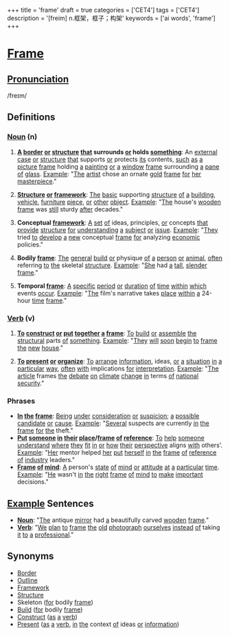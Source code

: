 +++
title = 'frame'
draft = true
categories = ['CET4']
tags = ['CET4']
description = '[freim] n.框架，框子；构架'
keywords = ['ai words', 'frame']
+++

# [Frame](/en/post/frame/)

## [Pronunciation](/en/post/pronunciation/)
/freɪm/

## Definitions
### [Noun](/en/post/noun/) (n)
1. **[A](/en/post/a/) [border](/en/post/border/) [or](/en/post/or/) [structure](/en/post/structure/) [that](/en/post/that/) surrounds [or](/en/post/or/) holds [something](/en/post/something/)**: An [external](/en/post/external/) [case](/en/post/case/) [or](/en/post/or/) [structure](/en/post/structure/) [that](/en/post/that/) supports [or](/en/post/or/) protects [its](/en/post/its/) contents, [such](/en/post/such/) [as](/en/post/as/) [a](/en/post/a/) [picture](/en/post/picture/) [frame](/en/post/frame/) holding [a](/en/post/a/) [painting](/en/post/painting/) [or](/en/post/or/) [a](/en/post/a/) [window](/en/post/window/) [frame](/en/post/frame/) surrounding [a](/en/post/a/) [pane](/en/post/pane/) [of](/en/post/of/) [glass](/en/post/glass/). [Example](/en/post/example/): "[The](/en/post/the/) [artist](/en/post/artist/) chose an ornate [gold](/en/post/gold/) [frame](/en/post/frame/) [for](/en/post/for/) [her](/en/post/her/) [masterpiece](/en/post/masterpiece/)."

2. **[Structure](/en/post/structure/) [or](/en/post/or/) [framework](/en/post/framework/)**: [The](/en/post/the/) [basic](/en/post/basic/) supporting [structure](/en/post/structure/) [of](/en/post/of/) [a](/en/post/a/) [building](/en/post/building/), [vehicle](/en/post/vehicle/), [furniture](/en/post/furniture/) [piece](/en/post/piece/), [or](/en/post/or/) [other](/en/post/other/) [object](/en/post/object/). [Example](/en/post/example/): "[The](/en/post/the/) house's [wooden](/en/post/wooden/) [frame](/en/post/frame/) was [still](/en/post/still/) sturdy [after](/en/post/after/) decades."

3. **Conceptual [framework](/en/post/framework/)**: [A](/en/post/a/) [set](/en/post/set/) [of](/en/post/of/) ideas, principles, [or](/en/post/or/) concepts [that](/en/post/that/) [provide](/en/post/provide/) [structure](/en/post/structure/) [for](/en/post/for/) [understanding](/en/post/understanding/) [a](/en/post/a/) [subject](/en/post/subject/) [or](/en/post/or/) [issue](/en/post/issue/). [Example](/en/post/example/): "[They](/en/post/they/) tried [to](/en/post/to/) [develop](/en/post/develop/) [a](/en/post/a/) [new](/en/post/new/) conceptual [frame](/en/post/frame/) [for](/en/post/for/) analyzing [economic](/en/post/economic/) policies."

4. **Bodily [frame](/en/post/frame/)**: [The](/en/post/the/) [general](/en/post/general/) [build](/en/post/build/) [or](/en/post/or/) physique [of](/en/post/of/) [a](/en/post/a/) [person](/en/post/person/) [or](/en/post/or/) [animal](/en/post/animal/), [often](/en/post/often/) referring [to](/en/post/to/) [the](/en/post/the/) skeletal [structure](/en/post/structure/). [Example](/en/post/example/): "[She](/en/post/she/) had [a](/en/post/a/) [tall](/en/post/tall/), [slender](/en/post/slender/) [frame](/en/post/frame/)."

5. **Temporal [frame](/en/post/frame/)**: [A](/en/post/a/) [specific](/en/post/specific/) [period](/en/post/period/) [or](/en/post/or/) [duration](/en/post/duration/) [of](/en/post/of/) [time](/en/post/time/) [within](/en/post/within/) [which](/en/post/which/) events [occur](/en/post/occur/). [Example](/en/post/example/): "[The](/en/post/the/) film's narrative takes [place](/en/post/place/) [within](/en/post/within/) [a](/en/post/a/) 24-hour [time](/en/post/time/) [frame](/en/post/frame/)."

### [Verb](/en/post/verb/) (v)
1. **[To](/en/post/to/) [construct](/en/post/construct/) [or](/en/post/or/) [put](/en/post/put/) [together](/en/post/together/) [a](/en/post/a/) [frame](/en/post/frame/)**: [To](/en/post/to/) [build](/en/post/build/) [or](/en/post/or/) [assemble](/en/post/assemble/) [the](/en/post/the/) [structural](/en/post/structural/) parts [of](/en/post/of/) [something](/en/post/something/). [Example](/en/post/example/): "[They](/en/post/they/) [will](/en/post/will/) [soon](/en/post/soon/) [begin](/en/post/begin/) [to](/en/post/to/) [frame](/en/post/frame/) [the](/en/post/the/) [new](/en/post/new/) [house](/en/post/house/)."

2. **[To](/en/post/to/) [present](/en/post/present/) [or](/en/post/or/) [organize](/en/post/organize/)**: [To](/en/post/to/) [arrange](/en/post/arrange/) [information](/en/post/information/), ideas, [or](/en/post/or/) [a](/en/post/a/) [situation](/en/post/situation/) [in](/en/post/in/) [a](/en/post/a/) [particular](/en/post/particular/) [way](/en/post/way/), [often](/en/post/often/) [with](/en/post/with/) implications [for](/en/post/for/) [interpretation](/en/post/interpretation/). [Example](/en/post/example/): "[The](/en/post/the/) [article](/en/post/article/) frames [the](/en/post/the/) [debate](/en/post/debate/) [on](/en/post/on/) [climate](/en/post/climate/) [change](/en/post/change/) [in](/en/post/in/) terms [of](/en/post/of/) [national](/en/post/national/) [security](/en/post/security/)."

### Phrases
- **[In](/en/post/in/) [the](/en/post/the/) [frame](/en/post/frame/)**: [Being](/en/post/being/) [under](/en/post/under/) [consideration](/en/post/consideration/) [or](/en/post/or/) [suspicion](/en/post/suspicion/); [a](/en/post/a/) [possible](/en/post/possible/) [candidate](/en/post/candidate/) [or](/en/post/or/) [cause](/en/post/cause/). [Example](/en/post/example/): "[Several](/en/post/several/) suspects are currently [in](/en/post/in/) [the](/en/post/the/) [frame](/en/post/frame/) [for](/en/post/for/) [the](/en/post/the/) theft."
- **[Put](/en/post/put/) [someone](/en/post/someone/) [in](/en/post/in/) [their](/en/post/their/) [place](/en/post/place/)/[frame](/en/post/frame/) [of](/en/post/of/) [reference](/en/post/reference/)**: [To](/en/post/to/) [help](/en/post/help/) [someone](/en/post/someone/) [understand](/en/post/understand/) [where](/en/post/where/) [they](/en/post/they/) [fit](/en/post/fit/) [in](/en/post/in/) [or](/en/post/or/) [how](/en/post/how/) [their](/en/post/their/) [perspective](/en/post/perspective/) aligns [with](/en/post/with/) others'. [Example](/en/post/example/): "[Her](/en/post/her/) mentor helped [her](/en/post/her/) [put](/en/post/put/) [herself](/en/post/herself/) [in](/en/post/in/) [the](/en/post/the/) [frame](/en/post/frame/) [of](/en/post/of/) [reference](/en/post/reference/) [of](/en/post/of/) [industry](/en/post/industry/) leaders."
- **[Frame](/en/post/frame/) [of](/en/post/of/) [mind](/en/post/mind/)**: [A](/en/post/a/) person's [state](/en/post/state/) [of](/en/post/of/) [mind](/en/post/mind/) [or](/en/post/or/) [attitude](/en/post/attitude/) [at](/en/post/at/) [a](/en/post/a/) [particular](/en/post/particular/) [time](/en/post/time/). [Example](/en/post/example/): "[He](/en/post/he/) wasn't [in](/en/post/in/) [the](/en/post/the/) [right](/en/post/right/) [frame](/en/post/frame/) [of](/en/post/of/) [mind](/en/post/mind/) [to](/en/post/to/) [make](/en/post/make/) [important](/en/post/important/) decisions."

## [Example](/en/post/example/) Sentences
- **[Noun](/en/post/noun/)**: "[The](/en/post/the/) antique [mirror](/en/post/mirror/) had [a](/en/post/a/) beautifully carved [wooden](/en/post/wooden/) [frame](/en/post/frame/)."
- **[Verb](/en/post/verb/)**: "[We](/en/post/we/) [plan](/en/post/plan/) [to](/en/post/to/) [frame](/en/post/frame/) [the](/en/post/the/) [old](/en/post/old/) [photograph](/en/post/photograph/) [ourselves](/en/post/ourselves/) [instead](/en/post/instead/) [of](/en/post/of/) taking [it](/en/post/it/) [to](/en/post/to/) [a](/en/post/a/) [professional](/en/post/professional/)."

## Synonyms
- [Border](/en/post/border/)
- [Outline](/en/post/outline/)
- [Framework](/en/post/framework/)
- [Structure](/en/post/structure/)
- Skeleton ([for](/en/post/for/) bodily [frame](/en/post/frame/))
- [Build](/en/post/build/) ([for](/en/post/for/) bodily [frame](/en/post/frame/))
- [Construct](/en/post/construct/) ([as](/en/post/as/) [a](/en/post/a/) [verb](/en/post/verb/))
- [Present](/en/post/present/) ([as](/en/post/as/) [a](/en/post/a/) [verb](/en/post/verb/), [in](/en/post/in/) [the](/en/post/the/) context [of](/en/post/of/) ideas [or](/en/post/or/) [information](/en/post/information/))
